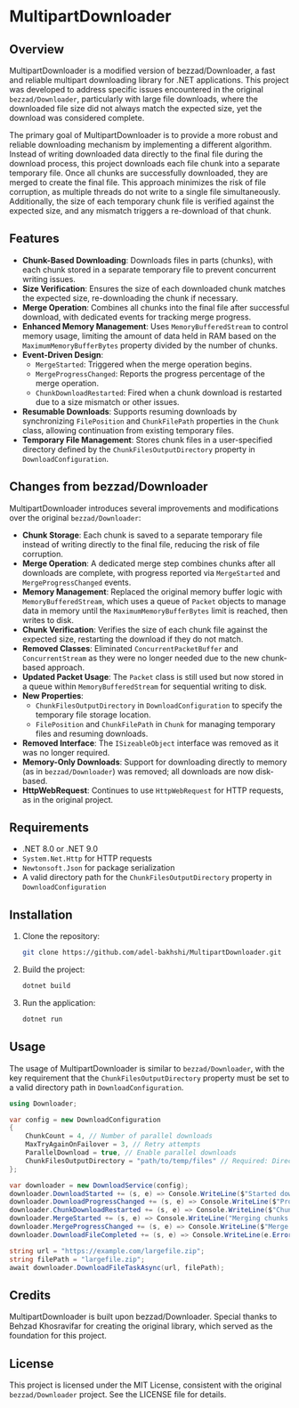 # MultipartDownloader

## Overview

MultipartDownloader is a modified version of bezzad/Downloader, a fast and reliable multipart downloading library for .NET applications. This project was developed to address specific issues encountered in the original `bezzad/Downloader`, particularly with large file downloads, where the downloaded file size did not always match the expected size, yet the download was considered complete.

The primary goal of MultipartDownloader is to provide a more robust and reliable downloading mechanism by implementing a different algorithm. Instead of writing downloaded data directly to the final file during the download process, this project downloads each file chunk into a separate temporary file. Once all chunks are successfully downloaded, they are merged to create the final file. This approach minimizes the risk of file corruption, as multiple threads do not write to a single file simultaneously. Additionally, the size of each temporary chunk file is verified against the expected size, and any mismatch triggers a re-download of that chunk.

## Features

- **Chunk-Based Downloading**: Downloads files in parts (chunks), with each chunk stored in a separate temporary file to prevent concurrent writing issues.
- **Size Verification**: Ensures the size of each downloaded chunk matches the expected size, re-downloading the chunk if necessary.
- **Merge Operation**: Combines all chunks into the final file after successful download, with dedicated events for tracking merge progress.
- **Enhanced Memory Management**: Uses `MemoryBufferedStream` to control memory usage, limiting the amount of data held in RAM based on the `MaximumMemoryBufferBytes` property divided by the number of chunks.
- **Event-Driven Design**:
  - `MergeStarted`: Triggered when the merge operation begins.
  - `MergeProgressChanged`: Reports the progress percentage of the merge operation.
  - `ChunkDownloadRestarted`: Fired when a chunk download is restarted due to a size mismatch or other issues.
- **Resumable Downloads**: Supports resuming downloads by synchronizing `FilePosition` and `ChunkFilePath` properties in the `Chunk` class, allowing continuation from existing temporary files.
- **Temporary File Management**: Stores chunk files in a user-specified directory defined by the `ChunkFilesOutputDirectory` property in `DownloadConfiguration`.

## Changes from bezzad/Downloader

MultipartDownloader introduces several improvements and modifications over the original `bezzad/Downloader`:

- **Chunk Storage**: Each chunk is saved to a separate temporary file instead of writing directly to the final file, reducing the risk of file corruption.
- **Merge Operation**: A dedicated merge step combines chunks after all downloads are complete, with progress reported via `MergeStarted` and `MergeProgressChanged` events.
- **Memory Management**: Replaced the original memory buffer logic with `MemoryBufferedStream`, which uses a queue of `Packet` objects to manage data in memory until the `MaximumMemoryBufferBytes` limit is reached, then writes to disk.
- **Chunk Verification**: Verifies the size of each chunk file against the expected size, restarting the download if they do not match.
- **Removed Classes**: Eliminated `ConcurrentPacketBuffer` and `ConcurrentStream` as they were no longer needed due to the new chunk-based approach.
- **Updated Packet Usage**: The `Packet` class is still used but now stored in a queue within `MemoryBufferedStream` for sequential writing to disk.
- **New Properties**:
  - `ChunkFilesOutputDirectory` in `DownloadConfiguration` to specify the temporary file storage location.
  - `FilePosition` and `ChunkFilePath` in `Chunk` for managing temporary files and resuming downloads.
- **Removed Interface**: The `ISizeableObject` interface was removed as it was no longer required.
- **Memory-Only Downloads**: Support for downloading directly to memory (as in `bezzad/Downloader`) was removed; all downloads are now disk-based.
- **HttpWebRequest**: Continues to use `HttpWebRequest` for HTTP requests, as in the original project.

## Requirements

- .NET 8.0 or .NET 9.0
- `System.Net.Http` for HTTP requests
- `Newtonsoft.Json` for package serialization
- A valid directory path for the `ChunkFilesOutputDirectory` property in `DownloadConfiguration`

## Installation

1. Clone the repository:

   ```bash
   git clone https://github.com/adel-bakhshi/MultipartDownloader.git
   ```

2. Build the project:

   ```bash
   dotnet build
   ```

3. Run the application:

   ```bash
   dotnet run
   ```

## Usage

The usage of MultipartDownloader is similar to `bezzad/Downloader`, with the key requirement that the `ChunkFilesOutputDirectory` property must be set to a valid directory path in `DownloadConfiguration`.

```csharp
using Downloader;

var config = new DownloadConfiguration
{
    ChunkCount = 4, // Number of parallel downloads
    MaxTryAgainOnFailover = 3, // Retry attempts
    ParallelDownload = true, // Enable parallel downloads
    ChunkFilesOutputDirectory = "path/to/temp/files" // Required: Directory for temporary chunk files
};

var downloader = new DownloadService(config);
downloader.DownloadStarted += (s, e) => Console.WriteLine($"Started downloading {e.FileName}");
downloader.DownloadProgressChanged += (s, e) => Console.WriteLine($"Progress: {e.ProgressPercentage}%");
downloader.ChunkDownloadRestarted += (s, e) => Console.WriteLine($"Chunk {e.ChunkId} restarted");
downloader.MergeStarted += (s, e) => Console.WriteLine("Merging chunks started");
downloader.MergeProgressChanged += (s, e) => Console.WriteLine($"Merge progress: {e.ProgressPercentage}%");
downloader.DownloadFileCompleted += (s, e) => Console.WriteLine(e.Error == null ? "Download completed!" : $"Download failed: {e.Error.Message}");

string url = "https://example.com/largefile.zip";
string filePath = "largefile.zip";
await downloader.DownloadFileTaskAsync(url, filePath);
```

## Credits

MultipartDownloader is built upon bezzad/Downloader. Special thanks to Behzad Khosravifar for creating the original library, which served as the foundation for this project.

## License

This project is licensed under the MIT License, consistent with the original `bezzad/Downloader` project. See the LICENSE file for details.
